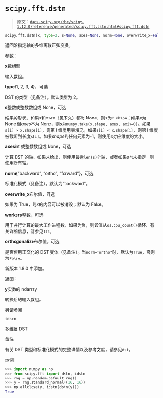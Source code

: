 # `scipy.fft.dstn`

> 原文：[`docs.scipy.org/doc/scipy-1.12.0/reference/generated/scipy.fft.dstn.html#scipy.fft.dstn`](https://docs.scipy.org/doc/scipy-1.12.0/reference/generated/scipy.fft.dstn.html#scipy.fft.dstn)

```py
scipy.fft.dstn(x, type=2, s=None, axes=None, norm=None, overwrite_x=False, workers=None, orthogonalize=None)
```

返回沿指定轴的多维离散正弦变换。

参数：

**x**数组型

输入数组。

**type**{1, 2, 3, 4}，可选

DST 的类型（见备注）。默认类型为 2。

**s**整数或整数数组或 None，可选

结果的形状。如果*s*和*axes*（见下文）都为 None，则*s*为`x.shape`；如果*s*为 None 但*axes*不为 None，则*s*为`numpy.take(x.shape, axes, axis=0)`。如果`s[i] > x.shape[i]`，则第 i 维度用零填充。如果`s[i] < x.shape[i]`，则第 i 维度被截断到长度`s[i]`。如果*shape*的任何元素为-1，则使用*x*对应维度的大小。

**axes**int 或整数数组或 None，可选

计算 DST 的轴。如果未给出，则使用最后`len(s)`个轴，或者如果*s*也未指定，则使用所有轴。

**norm**{“backward”, “ortho”, “forward”}，可选

标准化模式（见备注）。默认为“backward”。

**overwrite_x**布尔值，可选

如果为 True，则*x*的内容可以被销毁；默认为 False。

**workers**整数，可选

用于并行计算的最大工作进程数。如果为负，则该值从`os.cpu_count()`循环。有关详细信息，请参见`fft`。

**orthogonalize**布尔值，可选

是否使用正交化的 DST 变体（见备注）。当`norm="ortho"`时，默认为`True`，否则为`False`。

新版本 1.8.0 中添加。

返回：

**y**实数的 ndarray

转换后的输入数组。

另请参阅

`idstn`

多维反 DST

备注

有关 DST 类型和标准化模式的完整详情以及参考文献，请参见`dst`。

示例

```py
>>> import numpy as np
>>> from scipy.fft import dstn, idstn
>>> rng = np.random.default_rng()
>>> y = rng.standard_normal((16, 16))
>>> np.allclose(y, idstn(dstn(y)))
True 
```
